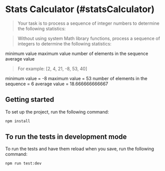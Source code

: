 # Stats Calculator (#statsCalculator)

> Your task is to process a sequence of integer numbers to determine the following statistics:

> Without using system Math library functions, process a sequence of integers to determine the following statistics:

minimum value
maximum value
number of elements in the sequence
average value

> For example: [2, 4, 21, -8, 53, 40]

minimum value = -8
maximum value = 53
number of elements in the sequence = 6
average value = 18.666666666667

## Getting started

To set up the project, run the following command:

```bash
npm install
```

## To run the tests in development mode

To run the tests and have them reload when you save, run the following command:

```bash
npm run test:dev
```